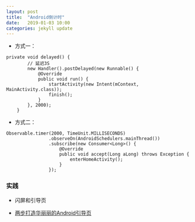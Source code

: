 ```yaml
---
layout: post
title:  "Android倒计时"
date:   2019-01-03 10:00
categories: jekyll update
---
```


- 方式一：
```
private void delayed() {
        // 延迟3S
        new Handler().postDelayed(new Runnable() {
            @Override
            public void run() {
                startActivity(new Intent(mContext, MainActivity.class));
                finish();
            }
        }, 2000);
    }
```

- 方式二：
```
Observable.timer(2000, TimeUnit.MILLISECONDS)
                .observeOn(AndroidSchedulers.mainThread())
                .subscribe(new Consumer<Long>() {
                    @Override
                    public void accept(Long aLong) throws Exception {
                        enterHomeActivity();
                    }
                });
```

### 实践
- 闪屏和引导页


- [两步打造华丽丽的Android引导页](https://lingyunzhu.github.io/2016/07/27/%E4%B8%A4%E6%AD%A5%E6%89%93%E9%80%A0%E5%8D%8E%E4%B8%BD%E4%B8%BD%E7%9A%84Android%E5%BC%95%E5%AF%BC%E9%A1%B5%EF%BC%88%E7%94%A8%E5%88%B0RxJava%EF%BC%89/)